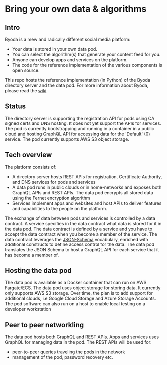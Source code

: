 # Bring your own data & algorithms

## Intro
Byoda is a mew and radically different social media platform:
- Your data is stored in your own data pod.
- You can select the algorithm(s) that generate your content feed for you.
- Anyone can develop apps and services on the platform.
- The code for the reference implementation of the various components is open source.

This repo hosts the reference implementation (in Python) of the Byoda directory server and the data pod. For more information about Byoda, please read the [wiki](https://github.com/StevenHessing/byoda/wiki)

## Status
The directory server is supporting the registration API for pods using CA signed certs and DNS hosting. It does not yet support the APIs for services.
The pod is currently bootstrapping and running in a container in a public cloud and hosting GraphQL API for accessing data for the 'Default' (0) service. The pod currently supports AWS S3 object storage.

## Tech overview
The platform consists of:
- A directory server hosts REST APIs for registration, Certificate Authority, and DNS services for pods and services
- A data pod runs in public clouds or in home-networks and exposes both GraphQL APIs and REST APIs. The data pod encrypts all stored data using the Fernet encryption algorithm
- Services implement apps and websites and host APIs to deliver features and capabilities to the people on the platform.

The exchange of data between pods and services is controlled by a data contract. A service specifies in the data contract what data is stored for it in the data pod. The data contract is defined by a service and you have to accept the data contract when you become a member of the service. The data contract leverages the [JSON-Schema](https://json-schema.org/) vocabulary, enriched with additional constructs to define access control for the data. The data pod translates the JSON Schema to host a GraphQL API for each service that it has become a member of.

## Hosting the data pod
The data pod is available as a Docker container that can run on AWS Fargate/ECS. The data pod uses object storage for storing data. It currently only supports AWS S3 storage. Over time, the plan is to add support for additional clouds, i.e Google Cloud Storage and Azure Storage Accounts. The pod software can also run on a host to enable local testing on a developer workstation

## Peer to peer networkling
The data pod hosts both GraphQL and REST APIs. Apps and services uses GraphQL for managing data in the pod. The REST APIs will be used for:
- peer-to-peer queries traveling the pods in the network
- management of the pod, password recovery etc.
